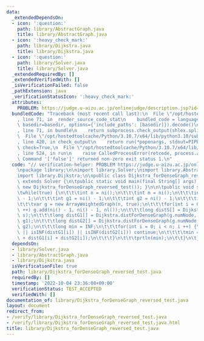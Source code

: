 ```yaml
---
data:
  _extendedDependsOn:
  - icon: ':question:'
    path: library/AbstractGraph.java
    title: library/AbstractGraph.java
  - icon: ':heavy_check_mark:'
    path: library/Dijkstra.java
    title: library/Dijkstra.java
  - icon: ':question:'
    path: library/Solver.java
    title: library/Solver.java
  _extendedRequiredBy: []
  _extendedVerifiedWith: []
  _isVerificationFailed: false
  _pathExtension: java
  _verificationStatusIcon: ':heavy_check_mark:'
  attributes:
    PROBLEM: https://judge.u-aizu.ac.jp/onlinejudge/description.jsp?id=2005
  bundledCode: "Traceback (most recent call last):\n  File \"/opt/hostedtoolcache/Python/3.10.7/x64/lib/python3.10/site-packages/onlinejudge_verify/documentation/build.py\"\
    , line 71, in _render_source_code_stat\n    bundled_code = language.bundle(stat.path,\
    \ basedir=basedir, options={'include_paths': [basedir]}).decode()\n  File \"/opt/hostedtoolcache/Python/3.10.7/x64/lib/python3.10/site-packages/onlinejudge_verify/languages/user_defined.py\"\
    , line 71, in bundle\n    return subprocess.check_output(shlex.split(command))\n\
    \  File \"/opt/hostedtoolcache/Python/3.10.7/x64/lib/python3.10/subprocess.py\"\
    , line 420, in check_output\n    return run(*popenargs, stdout=PIPE, timeout=timeout,\
    \ check=True,\n  File \"/opt/hostedtoolcache/Python/3.10.7/x64/lib/python3.10/subprocess.py\"\
    , line 524, in run\n    raise CalledProcessError(retcode, process.args,\nsubprocess.CalledProcessError:\
    \ Command '['false']' returned non-zero exit status 1.\n"
  code: "// verification-helper: PROBLEM https://judge.u-aizu.ac.jp/onlinejudge/description.jsp?id=2005\n\
    \npackage library;\n\nimport library.Solver;\nimport library.AbstractGraph;\n\
    import library.Dijkstra;\n\npublic class Dijkstra_forDenseGraph_reversed_test\
    \ extends Solver {\n\tpublic static void main(final String[] args) { main(args,\
    \ new Dijkstra_forDenseGraph_reversed_test()); }\n\n\tpublic void solve() {\n\t\
    \twhile(true) {\n\t\t\tint n = ni();\n\t\t\tint m = ni();\n\t\t\tint s = ni()\
    \ - 1;\n\t\t\tint g1 = ni() - 1;\n\t\t\tint g2 = ni() - 1;\n\t\t\tif(n == 0) return;\n\
    \t\t\tvar g = new ArrayWeightedGraph(n, true);\n\t\t\tfor(int i = 0; i < m; i\
    \ ++) g.add(ni() - 1, ni() - 1, nl());\n\t\t\tlong distS[] = Dijkstra.distForDenseGraph(g,\
    \ s);\n\t\t\tlong distG1[] = Dijkstra.distForDenseGraph(g.numNode, g.reverseNodes(),\
    \ g1);\n\t\t\tlong distG2[] = Dijkstra.distForDenseGraph(g.numNode, g.reverseNodes(),\
    \ g2);\n\t\t\tlong min = INF;\n\t\t\tfor(int i = 0; i < n; i ++) {\n\t\t\t\tif(isINF(distS[i])\
    \ || isINF(distG1[i]) || isINF(distG2[i])) continue;\n\t\t\t\tmin = min(min, distS[i]\
    \ + distG1[i] + distG2[i]);\n\t\t\t}\n\t\t\tprtln(min);\n\t\t}\n\t}\n}"
  dependsOn:
  - library/Solver.java
  - library/AbstractGraph.java
  - library/Dijkstra.java
  isVerificationFile: true
  path: library/Dijkstra_forDenseGraph_reversed_test.java
  requiredBy: []
  timestamp: '2022-10-04 23:36:08+09:00'
  verificationStatus: TEST_ACCEPTED
  verifiedWith: []
documentation_of: library/Dijkstra_forDenseGraph_reversed_test.java
layout: document
redirect_from:
- /verify/library/Dijkstra_forDenseGraph_reversed_test.java
- /verify/library/Dijkstra_forDenseGraph_reversed_test.java.html
title: library/Dijkstra_forDenseGraph_reversed_test.java
---
```

